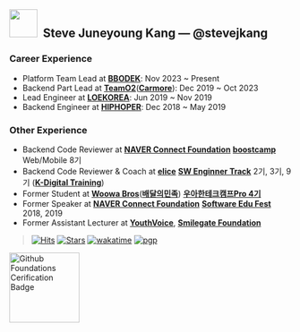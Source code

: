 ## <img src="https://github.githubassets.com/images/mona-loading-default.gif" height="50px" width="50px">&nbsp; Steve Juneyoung Kang — @stevejkang

### Career Experience
- Platform Team Lead at [**BBODEK**](https://www.bbodek.com/): Nov 2023 ~ Present
- Backend Part Lead at [**TeamO2**](https://teamo2.kr/)([**Carmore**](https://carmore.kr)): Dec 2019 ~ Oct 2023
- Lead Engineer at [**LOEKOREA**](https://loekorea.com/): Jun 2019 ~ Nov 2019
- Backend Engineer at [**HIPHOPER**](https://www.hiphoper.com/): Dec 2018 ~ May 2019

### Other Experience
- Backend Code Reviewer at [**NAVER Connect Foundation**](https://connect.or.kr/) [**boostcamp**](https://boostcamp.connect.or.kr/) Web/Mobile 8기
- Backend Code Reviewer & Coach at [**elice**](https://elice.io/) [**SW Enginner Track**](https://elice.training/track/sw) 2기, 3기, 9기 ([**K-Digital Training**](https://www.moel.go.kr/policy/policyinfo/reclamarion/list13.do))
- Former Student at [**Woowa Bros**](https://www.woowahan.com/en)([**배달의민족**](https://en.wikipedia.org/wiki/Baedal_Minjok)) [**우아한테크캠프Pro 4기**](https://edu.nextstep.camp/c/lqsBs7x0)
- Former Speaker at [**NAVER Connect Foundation**](https://connect.or.kr/) [**Software Edu Fest**](https://sef.connect.or.kr/) 2018, 2019
- Former Assistant Lecturer at [**YouthVoice**](https://youthvoice.or.kr/), [**Smilegate Foundation**](https://www.smilegatefoundation.org/)

<!-- <img align="center" height="125px" alt="Steve's GitHub Streak" src="https://github-readme-streak-stats.herokuapp.com/?user=stevejkang&theme=calm&hide_border=true"> <img align="center" height="125px" alt="Steve's Language Stats" src="https://github-readme-stats.vercel.app/api/top-langs/?username=stevejkang&theme=calm&layout=compact&hide_border=true&hide=scss,vue,html&langs_count=8"> <img align="center" height="125px" alt="Steve's GitHub Stats" src="https://github-contribution-stats.vercel.app/api/?username=stevejkang"> -->

> [![Hits](https://hits.seeyoufarm.com/api/count/incr/badge.svg?url=https%3A%2F%2Fgithub.com%2Fstevejkang%2Fstevejkang&count_bg=%23AAAAAA&title_bg=%23555555&icon=github.svg&icon_color=%23FFFFFF&title=hits)](https://github.com/stevejkang/stevejkang)
> [![Stars](https://img.shields.io/github/stars/stevejkang?logo=github&style=flat&color=AAAAAA)](https://github.com/stevejkang/stevejkang)
> [![wakatime](https://wakatime.com/badge/user/69cc74df-4e87-4c02-8e13-77d49dc4052b.svg?labelColor=555555&color=AAAAAA)](https://wakatime.com/@69cc74df-4e87-4c02-8e13-77d49dc4052b)
> [![pgp](https://img.shields.io/keybase/pgp/stevejkang?style=flat&labelColor=555555&color=AAAAAA)](https://keybase.io/stevejkang/pgp_keys.asc)

<p align="left">
  <a href="https://www.credly.com/badges/9142a44a-3a53-42f5-b31a-0c307094371b/public_url"><img alt="Github Foundations Cerification Badge" src="https://images.credly.com/size/340x340/images/024d0122-724d-4c5a-bd83-cfe3c4b7a073/image.png" width="125" height="125"></a>
  <!--<a href="https://www.credly.com/badges/1fd86d53-72ee-4792-b6b8-6aa83aa8d732/public_url"><img alt="AWS Certified Cloud Practitioner Badge" src="https://images.credly.com/size/340x340/images/00634f82-b07f-4bbd-a6bb-53de397fc3a6/image.png" width="125" height="125"></a>-->
</p>
